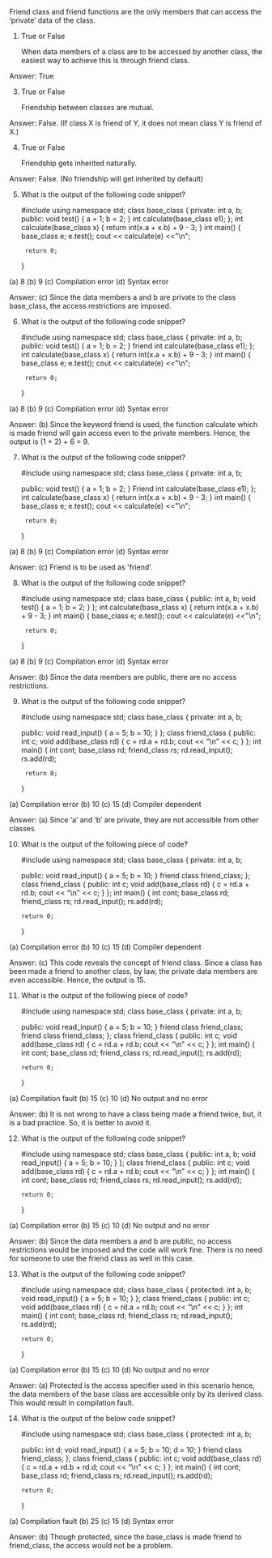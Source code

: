 Friend class and friend functions are the only members that can access the ‘private’ data of the class.



1. True or False

	When data members of a class are to be accessed by another class, the easiest way to achieve this is through friend class.

Answer: True



3. True or False

	Friendship between classes are mutual.

Answer: False. (If class X is friend of Y, it does not mean class Y is friend
of X.)



4. True or False

	Friendship gets inherited naturally.

Answer: False. (No friendship will get inherited by default)



5. What is the output of the following code snippet?

	#include <iostream>
	using namespace std;
	class base_class
	{
	private:
	    int a, b;
	public:
	    void test()
	    {
	        a = 1;
	        b = 2;
	    }
	    int calculate(base_class e1);
	};
	int calculate(base_class x)
	{
	    return int(x.a + x.b) + 9 - 3;
	}
	int main()
	{
	    base_class e;
	    e.test();
	    cout << calculate(e) <<"\n";

	    return 0;
	}

(a) 8
(b) 9
(c) Compilation error
(d) Syntax error

Answer: (c) Since the data members a and b are private to the class
base_class, the access restrictions are imposed.



6. What is the output of the following code snippet?

	#include <iostream>
	using namespace std;
	class base_class
	{
	private:
	    int a, b;
	public:
	    void test()
	    {
	        a = 1;
	        b = 2;
	    }
	    friend int calculate(base_class e1);
	};
	int calculate(base_class x)
	{
	    return int(x.a + x.b) + 9 - 3;
	}
	int main()
	{
	    base_class e;
	    e.test();
	    cout << calculate(e) <<"\n";

	    return 0;
	}

(a) 8
(b) 9
(c) Compilation error
(d) Syntax error

Answer: (b) Since the keyword friend is used, the function calculate which
is made friend will gain access even to the private members. Hence, the
output is (1 + 2) + 6 = 9.



7. What is the output of the following code snippet?

	#include <iostream>
	using namespace std;
	class base_class
	{
	private:
	    int a, b;

	public:
	    void test()
	    {
	        a = 1;
	        b = 2;
	    }
	    Friend int calculate(base_class e1);
	};
	int calculate(base_class x)
	{
	    return int(x.a + x.b) + 9 - 3;
	}
	int main()
	{
	    base_class e;
	    e.test();
	    cout << calculate(e) <<"\n";

	    return 0;
	}

(a) 8
(b) 9
(c) Compilation error
(d) Syntax error

Answer: (c) Friend is to be used as 'friend'.



8. What is the output of the following code snippet?

	#include <iostream>
	using namespace std;
	class base_class
	{
	public:
	    int a, b;
	    void test()
	    {
	        a = 1;
	        b = 2;
	    }
	};
	int calculate(base_class x)
	{
	    return int(x.a + x.b) + 9 - 3;
	}
	int main()
	{
	    base_class e;
	    e.test();
	    cout << calculate(e) <<"\n";

	    return 0;
	}

(a) 8
(b) 9
(c) Compilation error
(d) Syntax error

Answer: (b) Since the data members are public, there are no access restrictions.



9. What is the output of the following code snippet?

	#include <iostream>
	using namespace std;
	class base_class
	{
	private:
	    int a, b;

	public:
	    void read_input()
	    {
	        a = 5;
	        b = 10;
	    }
	};
	class friend_class
	{
	public:
	    int c;
	    void add(base_class rd)
	    {
	        c = rd.a + rd.b;
	        cout << “\n" << c;
	    }
	};
	int main()
	{
	    int cont;
	    base_class rd;
	    friend_class rs;
	    rd.read_input();
	    rs.add(rd);

	    return 0;
	}

(a) Compilation error
(b) 10
(c) 15
(d) Compiler dependent

Answer: (a) Since ‘a’ and ‘b’ are private, they are not accessible from other
classes.



10. What is the output of the following piece of code?

	#include <iostream>
	using namespace std;
	class base_class
	{
	private:
	    int a, b;

	public:
	    void read_input()
	    {
	        a = 5;
	        b = 10;
	    }
	    friend class friend_class;
	};
	class friend_class
	{
	public:
	    int c;
	    void add(base_class rd)
	    {
	        c = rd.a + rd.b;
	        cout << “\n" << c;
	    }
	};
	int main()
	{
	    int cont;
	    base_class rd;
	    friend_class rs;
	    rd.read_input();
	    rs.add(rd);

	    return 0;
	}

(a) Compilation error
(b) 10
(c) 15
(d) Compiler dependent

Answer: (c) This code reveals the concept of friend class. Since a class has
been made a friend to another class, by law, the private data members are
even accessible. Hence, the output is 15.


11. What is the output of the following piece of code?

	#include<iostream>
	using namespace std;
	class base_class
	{
	private:
	    int a, b;

	public:
	    void read_input()
	    {
	        a = 5;
	        b = 10;
	    }
	    friend class friend_class;
	    friend class friend_class;
	};
	class friend_class
	{
	public:
	    int c;
	    void add(base_class rd)
	    {
	        c = rd.a + rd.b;
	        cout << “\n" << c;
	    }
	};
	int main()
	{
	    int cont;
	    base_class rd;
	    friend_class rs;
	    rd.read_input();
	    rs.add(rd);

	    return 0;
	}

(a) Compilation fault
(b) 15
(c) 10
(d) No output and no error

Answer: (b) It is not wrong to have a class being made a friend twice, but,
it is a bad practice. So, it is better to avoid it.



12. What is the output of the following code snippet?

	#include <iostream>
	using namespace std;
	class base_class
	{
	public:
	    int a, b;
	    void read_input()
	    {
	        a = 5;
	        b = 10;
	    }
	};
	class friend_class
	{
	public:
	    int c;
	    void add(base_class rd)
	    {
	        c = rd.a + rd.b;
	        cout << “\n" << c;
	    }
	};
	int main()
	{
	    int cont;
	    base_class rd;
	    friend_class rs;
	    rd.read_input();
	    rs.add(rd);

	    return 0;
	}

(a) Compilation error
(b) 15
(c) 10
(d) No output and no error

Answer: (b) Since the data members a and b are public, no access
restrictions would be imposed and the code will work fine. There is no need
for someone to use the friend class as well in this case.



13. What is the output of the following code snippet?

	#include <iostream>
	using namespace std;
	class base_class
	{
	protected:
	    int a, b;
	    void read_input()
	    {
	        a = 5;
	        b = 10;
	    }
	};
	class friend_class
	{
	public:
	    int c;
	    void add(base_class rd)
	    {
	        c = rd.a + rd.b;
	        cout << “\n" << c;
	    }
	};
	int main()
	{
	    int cont;
	    base_class rd;
	    friend_class rs;
	    rd.read_input();
	    rs.add(rd);

	    return 0;
	}

(a) Compilation error
(b) 15
(c) 10
(d) No output and no error

Answer: (a) Protected is the access specifier used in this scenario hence,
the data members of the base class are accessible only by its derived class.
This would result in compilation fault.



14. What is the output of the below code snippet?

	#include <iostream>
	using namespace std;
	class base_class
	{
	protected:
	    int a, b;

	public:
	    int d;
	    void read_input()
	    {
	        a = 5;
	        b = 10;
	        d = 10;
	    }
	    friend class friend_class;
	};
	class friend_class
	{
	public:
	    int c;
	    void add(base_class rd)
	    {
	        c = rd.a + rd.b + rd.d;
	        cout << “\n" << c;
	    }
	};
	int main()
	{
	    int cont;
	    base_class rd;
	    friend_class rs;
	    rd.read_input();
	    rs.add(rd);

	    return 0;
	}

(a) Compilation fault
(b) 25
(c) 15
(d) Syntax error

Answer: (b) Though protected, since the base_class is made friend to friend_class, the access would not be a problem.
